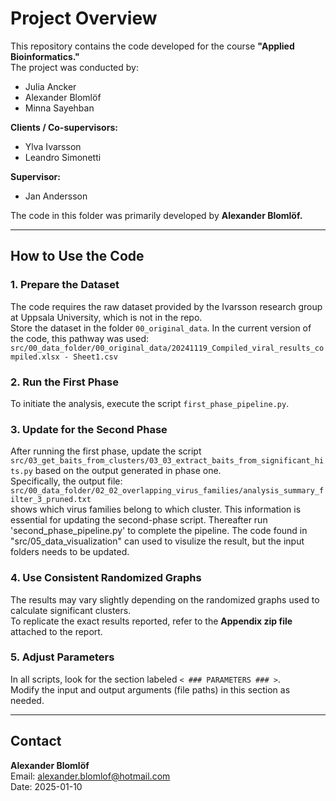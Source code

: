 # Project Overview

This repository contains the code developed for the course **"Applied Bioinformatics."**  
The project was conducted by:  
- Julia Ancker  
- Alexander Blomlöf  
- Minna Sayehban  

**Clients / Co-supervisors:**  
- Ylva Ivarsson  
- Leandro Simonetti  

**Supervisor:**  
- Jan Andersson  

The code in this folder was primarily developed by **Alexander Blomlöf.**

---

## How to Use the Code

### 1. Prepare the Dataset
The code requires the raw dataset provided by the Ivarsson research group at Uppsala University, which is not in the repo.  
Store the dataset in the folder `00_original_data`. In the current version of the code, this pathway was used:  
`src/00_data_folder/00_original_data/20241119_Compiled_viral_results_compiled.xlsx - Sheet1.csv`  

### 2. Run the First Phase
To initiate the analysis, execute the script `first_phase_pipeline.py`.  

### 3. Update for the Second Phase
After running the first phase, update the script `src/03_get_baits_from_clusters/03_03_extract_baits_from_significant_hits.py` based on the output generated in phase one.  
Specifically, the output file:  
`src/00_data_folder/02_02_overlapping_virus_families/analysis_summary_filter_3_pruned.txt`  
shows which virus families belong to which cluster. This information is essential for updating the second-phase script.
Thereafter run 'second_phase_pipeline.py' to complete the pipeline.
The code found in "src/05_data_visualization" can used to visulize the result, but the input folders needs to be updated.

### 4. Use Consistent Randomized Graphs
The results may vary slightly depending on the randomized graphs used to calculate significant clusters.  
To replicate the exact results reported, refer to the **Appendix zip file** attached to the report.

### 5. Adjust Parameters
In all scripts, look for the section labeled `< ### PARAMETERS ### >`.  
Modify the input and output arguments (file paths) in this section as needed.

---

## Contact

**Alexander Blomlöf**  
Email: alexander.blomlof@hotmail.com  
Date: 2025-01-10

